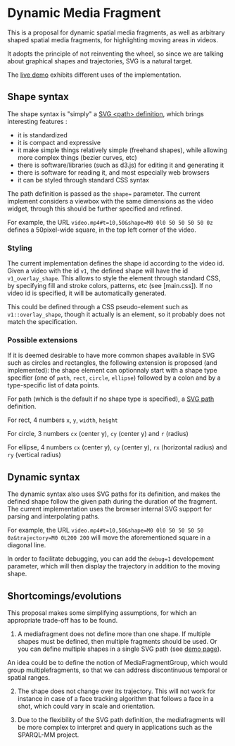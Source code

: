 # Dynamic Media Fragment

This is a proposal for dynamic spatial media fragments, as well as
arbitrary shaped spatial media fragments, for highlighting moving
areas in videos. 

It adopts the principle of not reinventing the wheel, so since we are
talking about graphical shapes and trajectories, SVG is a natural
target.

The [live demo](http://olivieraubert.net/dynamic-media-fragments/)
exhibits different uses of the implementation.

## Shape syntax

The shape syntax is "simply" a [SVG &lt;path>
definition](https://developer.mozilla.org/en-US/docs/Web/SVG/Tutorial/Paths),
which brings interesting features :

- it is standardized
- it is compact and expressive
- it make simple things relatively simple (freehand shapes), while allowing more complex things (bezier curves, etc)
- there is software/libraries (such as d3.js) for editing it and generating it
- there is software for reading it, and most especially web browsers
- it can be styled through standard CSS syntax

The path definition is passed as the `shape=` parameter. The
current implement considers a viewbox with the same dimensions as the
video widget, through this should be further specified and refined.

For example, the URL ```video.mp4#t=10,50&shape=M0 0l0 50 50 50 50 0z```
defines a 50pixel-wide square, in the top left corner of the video.

### Styling

The current implementation defines the shape id according to the video
id. Given a video with the id `v1`, the defined shape will have the id
`v1_overlay_shape`. This allows to style the element through standard
CSS, by specifying fill and stroke colors, patterns, etc (see
[main.css]). If no video id is specified, it will be automatically
generated.

This could be defined through a CSS pseudo-element such as
`v1::overlay_shape`, though it actually is an element, so it
probably does not match the specification.

### Possible extensions

If it is deemed desirable to have more common shapes available in SVG
such as circles and rectangles, the following extension is proposed
(and implemented): the shape element can optionnaly start with a shape
type specifier (one of `path`, `rect`, `circle`, `ellipse`) followed
by a colon and by a type-specific list of data points.

For path (which is the default if no shape type is specified), a [SVG
path](https://developer.mozilla.org/en-US/docs/Web/SVG/Tutorial/Paths)
definition.

For rect, 4 numbers `x`, `y`, `width`, `height`

For circle, 3 numbers `cx` (center y), `cy` (center y) and `r` (radius)

For ellipse, 4 numbers `cx` (center y), `cy` (center y), `rx`
(horizontal radius) and `ry` (vertical radius)

## Dynamic syntax

The dynamic syntax also uses SVG paths for its definition, and makes
the defined shape follow the given path during the duration of the
fragment. The current implementation uses the browser internal SVG
support for parsing and interpolating paths.

For example, the URL ```video.mp4#t=10,50&shape=M0 0l0 50 50 50 50 0z&trajectory=M0 0L200 200```
will move the aforementioned square in a diagonal line.

In order to facilitate debugging, you can add the ``debug=1``
developement parameter, which will then display the trajectory in
addition to the moving shape.

## Shortcomings/evolutions

This proposal makes some simplifying assumptions, for which an
appropriate trade-off has to be found.

1. A mediafragment does not define more than one shape. If multiple
shapes must be defined, then multiple fragments should be used. Or you
can define multiple shapes in a single SVG path (see [demo page](http://olivieraubert.net/dynamic-media-fragments/#v7)).

An idea could be to define the notion of MediaFragmentGroup, which
would group multiplefragments, so that we can address discontinuous
temporal or spatial ranges.

2. The shape does not change over its trajectory. This will not work
for instance in case of a face tracking algorithm that follows a face
in a shot, which could vary in scale and orientation.

3. Due to the flexibility of the SVG path definition, the
mediafragments will be more complex to interpret and query in
applications such as the SPARQL-MM project.
